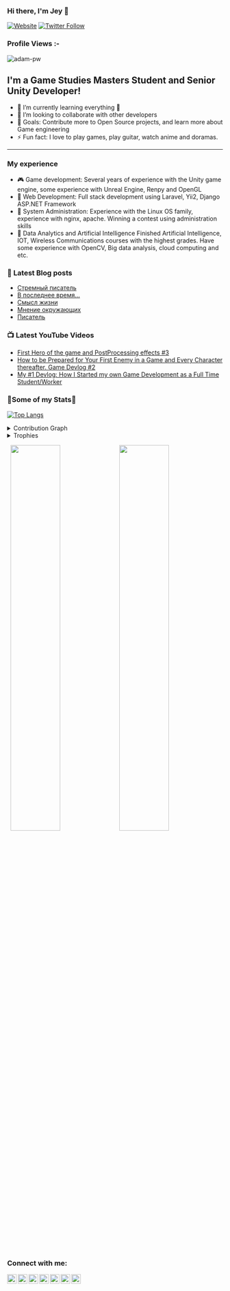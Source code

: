 ### Hi there, I'm Jey 👋
[![Website](http://img.shields.io/website?label=HomePage&style=for-the-badge&url=https%3A%2F%2Fcodestackr.com)](https://bit.ly/jey-homepage)
[![Twitter Follow](https://img.shields.io/twitter/follow/StrangenGroup?color=1DA1F2&logo=twitter&style=for-the-badge)](https://twitter.com/intent/follow?original_referer=https%3A%2F%2Fgithub.com%2FStrangenGroup&screen_name=StrangenGroup)
<p align="right"> <h3>Profile Views :-</h3> <img src="https://komarev.com/ghpvc/?username=Green-Blood&label=Profile%20views&color=green&style=flat"
    alt="adam-pw" /> 
  </p>

## I'm a Game Studies Masters Student and Senior Unity Developer!

- 🌱 I’m currently learning everything 🤣
- 👯 I’m looking to collaborate with other developers
- 🥅 Goals: Contribute more to Open Source projects, and learn more about Game engineering
- ⚡ Fun fact: I love to play games, play guitar, watch anime and doramas.
-------
### My experience

- :video_game: Game development:
  Several years of experience with the Unity game engine, some experience with Unreal Engine, Renpy and OpenGL
- :bread: Web Development:
  Full stack development using Laravel, Yii2, Django ASP.NET Framework
- :meat_on_bone: System Administration:
  Experience with the Linux OS family, experience with nginx, apache. Winning a contest using administration skills
- :mans_shoe: Data Analytics and Artificial Intelligence
  Finished Artificial Intelligence, IOT, Wireless Communications courses with the highest grades. Have some experience with OpenCV, Big data analysis, cloud computing and etc.

### 📕 Latest Blog posts
<!-- BLOG-POST-LIST:START -->
- [Стремный писатель](http://www.arbuzoletters.cyou/2021/05/%d1%81%d1%82%d1%80%d0%b5%d0%bc%d0%bd%d1%8b%d0%b9-%d0%bf%d0%b8%d1%81%d0%b0%d1%82%d0%b5%d0%bb%d1%8c?utm_source=rss&utm_medium=rss&utm_campaign=%25d1%2581%25d1%2582%25d1%2580%25d0%25b5%25d0%25bc%25d0%25bd%25d1%258b%25d0%25b9-%25d0%25bf%25d0%25b8%25d1%2581%25d0%25b0%25d1%2582%25d0%25b5%25d0%25bb%25d1%258c)
- [В последнее время…](http://www.arbuzoletters.cyou/2021/04/%d0%b2-%d0%bf%d0%be%d1%81%d0%bb%d0%b5%d0%b4%d0%bd%d0%b5%d0%b5-%d0%b2%d1%80%d0%b5%d0%bc%d1%8f?utm_source=rss&utm_medium=rss&utm_campaign=%25d0%25b2-%25d0%25bf%25d0%25be%25d1%2581%25d0%25bb%25d0%25b5%25d0%25b4%25d0%25bd%25d0%25b5%25d0%25b5-%25d0%25b2%25d1%2580%25d0%25b5%25d0%25bc%25d1%258f)
- [Смысл жизни](http://www.arbuzoletters.cyou/2021/01/%d1%81%d0%bc%d1%8b%d1%81%d0%bb-%d0%b6%d0%b8%d0%b7%d0%bd%d0%b8?utm_source=rss&utm_medium=rss&utm_campaign=%25d1%2581%25d0%25bc%25d1%258b%25d1%2581%25d0%25bb-%25d0%25b6%25d0%25b8%25d0%25b7%25d0%25bd%25d0%25b8)
- [Мнение окружающих](http://www.arbuzoletters.cyou/2020/12/%d0%bc%d0%bd%d0%b5%d0%bd%d0%b8%d0%b5-%d0%be%d0%ba%d1%80%d1%83%d0%b6%d0%b0%d1%8e%d1%89%d0%b8%d1%85?utm_source=rss&utm_medium=rss&utm_campaign=%25d0%25bc%25d0%25bd%25d0%25b5%25d0%25bd%25d0%25b8%25d0%25b5-%25d0%25be%25d0%25ba%25d1%2580%25d1%2583%25d0%25b6%25d0%25b0%25d1%258e%25d1%2589%25d0%25b8%25d1%2585)
- [Писатель](http://www.arbuzoletters.cyou/2020/11/%d0%bf%d0%b8%d1%81%d0%b0%d1%82%d0%b5%d0%bb%d1%8c?utm_source=rss&utm_medium=rss&utm_campaign=%25d0%25bf%25d0%25b8%25d1%2581%25d0%25b0%25d1%2582%25d0%25b5%25d0%25bb%25d1%258c)
<!-- BLOG-POST-LIST:END -->

### 📺 Latest YouTube Videos

<!-- YOUTUBE:START -->
- [First Hero of the game and PostProcessing effects #3](https://www.youtube.com/watch?v=_P3AizfbPuc)
- [How to be Prepared for Your First Enemy in a Game and Every Character thereafter. Game Devlog #2](https://www.youtube.com/watch?v=0CR84iUusmQ)
- [My #1 Devlog: How I Started my own Game Development as a Full Time Student/Worker](https://www.youtube.com/watch?v=WmPxCJVcKGY)
<!-- YOUTUBE:END -->

### 🎯Some of my Stats🎯
[![Top Langs](https://github-readme-stats.vercel.app/api/top-langs/?username=Green-Blood&theme=chartreuse-dark)](https://github.com/anuraghazra/github-readme-stats)

<details><summary>Contribution Graph</summary>
<p align="left">
<img width="90%" src="https://activity-graph.herokuapp.com/graph?username=Green-Blood&theme=chartreuse-dark&no-frame=true" /></p>
</details>

<details><summary>Trophies</summary>
<p align="left">
<img width=900 src="https://github-profile-trophy.vercel.app/?username=Green-Blood&column=7&theme=gruvbox&no-frame=true"/>
</details>


<p align="left">
  <img width="48%" src="https://github-readme-stats.vercel.app/api?username=Green-Blood&show_icons=true&theme=chartreuse-dark&count_private=true&include_all_commits=true" /> 
  <img width="48%" src="https://github-readme-streak-stats.herokuapp.com/?user=Green-Blood&theme=chartreuse-dark" />
</p>  

[twitter]: https://twitter.com/StrangenGroup
[instagram]: https://www.instagram.com/bloodyjey/
[linkedin]: https://www.linkedin.com/in/jey-302206168/
[telegram]: https://t.me/bloodyjey
[facebook]: https://www.facebook.com/JeyBloody
[arbuzoletters]: https://t.me/Arbuzoletters
[gmail]: mailto:bloodjey98@gmail.com "Connect via Email"

### Connect with me:

[<img align="left" alt="Green-Blood | LinkedIn" width="22px" src="https://cdn.jsdelivr.net/npm/simple-icons@v3/icons/linkedin.svg" />][linkedin]
[<img align="left" alt="Green-Blood | Instagram" width="22px" src="https://cdn.jsdelivr.net/npm/simple-icons@v3/icons/instagram.svg" />][instagram]
[<img align="left" alt="Green-Blood | Telegram" width="22px" src="https://cdn.jsdelivr.net/npm/simple-icons@v3/icons/telegram.svg" />][telegram]
[<img align="left" alt="Green-Blood | Twitter" width="22px" src="https://cdn.jsdelivr.net/npm/simple-icons@v3/icons/twitter.svg" />][twitter]
[<img align="left" alt="Green-Blood | Facebook" width="22px" src="https://cdn.jsdelivr.net/npm/simple-icons@v3/icons/facebook.svg" />][facebook]
[<img align="left" alt="Green-Blood | ArbuzoLetters" width="22px" src="https://cdn.jsdelivr.net/npm/simple-icons@v3/icons/a-frame.svg" />][arbuzoletters]
[<img align="left" alt="Green-Blood | Gmail" width="22px" src="https://cdn.jsdelivr.net/npm/simple-icons@v3/icons/gmail.svg" />][gmail]


<br/>
